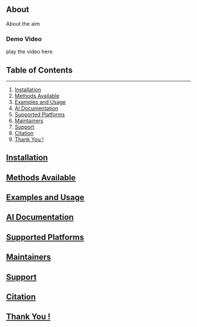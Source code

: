 <h2> About </h2>
<p> About the aim</p>

<h3> Demo Video </h3>
<p> play the video here</p>

<h2>Table of Contents</h2>
<hr>
<ol>
  <li> <a href= "#installation"> Installation </a> </li>
  <li> <a href= "#methodsAvailable"> Methods Available </a> </li>
  <li> <a href= "#examplesAndUsage"> Examples and Usage </a> </li>
  <li> <a href= "#AIDocumentation"> AI Documentation </a> </li>
  <li> <a href= "#supportedPlatforms"> Supported Platforms </a> </li>
  <li> <a href= "#maintainers"> Maintainers </a> </li>
  <li> <a href= "#support"> Support </a> </li>
  <li> <a href= "#citation"> Citation </li>
  <li> <a href= "thankYou"> Thank You !</li>
</ol>

<h2 id= "#installation"> Installation </h2>
<h2 id= "#methodsAvailable"> Methods Available </h2>
<h2 id= "#examplesAndUsage"> Examples and Usage </h2>
<h2 id= "#AIDocumentation"> AI Documentation </h2>
<h2 id= "#supportedPlatforms"> Supported Platforms </h2>
<h2 id= "#maintainers"> Maintainers </h2>
<h2 id= "#support"> Support </h2>
<h2 id= "#citation"> Citation </h2>
<h2 id= "thankYou"> Thank You ! </h2>
